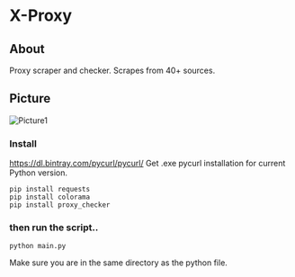 # X-Proxy

## About
Proxy scraper and checker. Scrapes from 40+ sources.

## Picture
![Picture1](https://i.ibb.co/NytCrmS/Screenshot-133.png)


### Install

https://dl.bintray.com/pycurl/pycurl/
Get .exe pycurl installation for current Python version.
```
pip install requests
pip install colorama
pip install proxy_checker
```

### then run the script..
```
python main.py
```
Make sure you are in the same directory as the 
python file.


